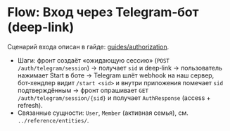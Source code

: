 # Flow: Вход через Telegram‑бот (deep‑link)

Сценарий входа описан в гайде: [guides/authorization](../guides/authorization/README.md).
- Шаги: фронт создаёт «ожидающую сессию» (`POST /auth/telegram/session`) → получает `sid` и deep‑link → пользователь нажимает Start в боте → Telegram шлёт webhook на наш сервер, бот‑хендлер видит `/start <sid>` и внутри приложения помечает `sid` подтверждённым → фронт опрашивает `GET /auth/telegram/session/{sid}` и получает `AuthResponse` (access + refresh).
- Связанные сущности: `User`, `Member` (активная семья), см. `../reference/entities/`.
